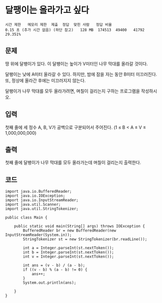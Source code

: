 # 달팽이는 올라가고 싶다
``` 
시간 제한	메모리 제한	제출	정답	맞힌 사람	정답 비율
0.15 초 (추가 시간 없음) (하단 참고)	128 MB	174513	49400	41792	29.351%
```
## 문제
땅 위에 달팽이가 있다. 이 달팽이는 높이가 V미터인 나무 막대를 올라갈 것이다.

달팽이는 낮에 A미터 올라갈 수 있다. 하지만, 밤에 잠을 자는 동안 B미터 미끄러진다. 또, 정상에 올라간 후에는 미끄러지지 않는다.

달팽이가 나무 막대를 모두 올라가려면, 며칠이 걸리는지 구하는 프로그램을 작성하시오.

## 입력
첫째 줄에 세 정수 A, B, V가 공백으로 구분되어서 주어진다. (1 ≤ B < A ≤ V ≤ 1,000,000,000)

## 출력
첫째 줄에 달팽이가 나무 막대를 모두 올라가는데 며칠이 걸리는지 출력한다.

## 코드
```
import java.io.BufferedReader;
import java.io.IOException;
import java.io.InputStreamReader;
import java.util.Scanner;
import java.util.StringTokenizer;

public class Main {

    public static void main(String[] args) throws IOException {
        BufferedReader br = new BufferedReader(new InputStreamReader(System.in));
        StringTokenizer st = new StringTokenizer(br.readLine());

        int a = Integer.parseInt(st.nextToken());
        int b = Integer.parseInt(st.nextToken());
        int v = Integer.parseInt(st.nextToken());

        int ans = (v - b) / (a - b);
        if ((v - b) % (a - b) != 0) {
            ans++;
        }
        System.out.println(ans);

    }
}

```
